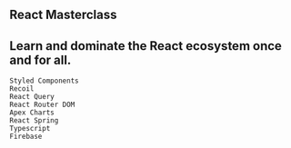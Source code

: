 ## React Masterclass
Learn and dominate the React ecosystem once and for all.
------------
```
Styled Components
Recoil
React Query
React Router DOM
Apex Charts
React Spring
Typescript
Firebase
```